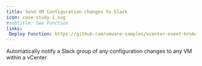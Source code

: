 ```yaml
---
title: Send VM Configuration changes to Slack 
icon: case-study-1.svg
#subtitle: See Function
links: 
 Deploy Function: https://github.com/vmware-samples/vcenter-event-broker-appliance/tree/master/examples/powercli/hwchange-slack
---
```

Automatically notify a Slack group of any configuration changes to any VM within a vCenter